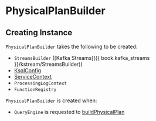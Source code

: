 # PhysicalPlanBuilder

## Creating Instance

`PhysicalPlanBuilder` takes the following to be created:

* <span id="builder"> `StreamsBuilder` ([Kafka Streams]({{ book.kafka_streams }}/kstream/StreamsBuilder))
* <span id="ksqlConfig"> [KsqlConfig](KsqlConfig.md)
* <span id="serviceContext"> [ServiceContext](ServiceContext.md)
* <span id="processingLogContext"> `ProcessingLogContext`
* <span id="functionRegistry"> `FunctionRegistry`

`PhysicalPlanBuilder` is created when:

* `QueryEngine` is requested to [buildPhysicalPlan](QueryEngine.md#buildPhysicalPlan)
